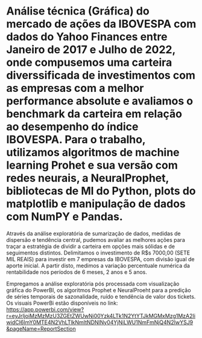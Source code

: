 # Análise técnica (Gráfica) do mercado de ações da IBOVESPA com dados do Yahoo Finances entre Janeiro de 2017 e Julho de 2022, onde compusemos uma carteira diverssificada de investimentos com as empresas com a melhor performance absolute e avaliamos o benchmark da carteira em relação ao desempenho do índice IBOVESPA. Para o trabalho, utilizamos algoritmos de machine learning Prohet e sua versão com redes neurais, a NeuralProphet, bibliotecas de Ml do Python, plots do matplotlib e manipulação de dados com NumPY e Pandas. 

Através da análise exploratória de sumarização de dados, medidas de dispersão e tendência central, pudemos avaliar as melhores ações para traçar a estratégia de dividir a carteira em opções mais sólidas e de seguimentos distintos. Delimitamos o investimento de R$s 7000,00 (SETE MIL REAIS) para investir em 7 empresas da IBOVESPA, com divisão igual de aporte inicial.  A partir disto, medimos a variação percentuale numérica da rentabilidade nos períodos de 6 meses, 2 anos e 5 anos. 

Empregamos a análise exploratória pós processada com visualização gráfica do PowerBI, os algoritmos Prophet e NeuralProeht para a predição de séries temporais de sazonalidade, ruído e tendência de valor dos tickets. Os visuais PowerBi estão disponíveis no link: https://app.powerbi.com/view?r=eyJrIjoiMzMzMzU3ZGEtZWUwNi00Yzk4LTk1N2YtYTJkMGMxMzg1MzA2IiwidCI6ImY0MTE4N2VhLTlkNmItNDNlNy04YjNiLWU1NmFmNjQ4N2IwYSJ9&pageName=ReportSection 
